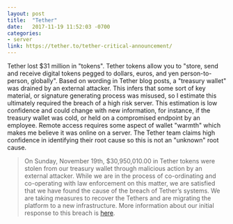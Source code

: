 ```yaml
---
layout: post
title:  "Tether"
date:   2017-11-19 11:52:03 -0700
categories: 
- server
link: https://tether.to/tether-critical-announcement/
---
```

Tether lost $31 million in "tokens". Tether tokens allow you to "store, send and receive digital tokens pegged to dollars, euros, and yen person-to-person, globally". Based on wording in Tether blog posts, a "treasury wallet" was drained by an external attacker. This infers that some sort of key material, or signature generating process was misused, so I estimate this ultimately required the breach of a high risk server. This estimation is low confidence and could change with new information, for instance, if the treasury wallet was cold, or held on a compromised endpoint by an employee. Remote access requires some aspect of wallet "warmth" which makes me believe it was online on a server. The Tether team claims high confidence in identifying their root cause so this is not an "unknown" root cause.

> On Sunday, November 19th, $30,950,010.00 in Tether tokens were stolen from our treasury wallet through malicious action by an external attacker. While we are in the process of co-ordinating and co-operating with law enforcement on this matter, we are satisfied that we have found the cause of the breach of Tether’s systems. We are taking measures to recover the Tethers and are migrating the platform to a new infrastructure. More information about our initial response to this breach is [here](https://tether.to/tether-critical-announcement/).
